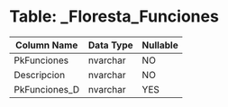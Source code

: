 # Table: _Floresta_Funciones

| Column Name | Data Type | Nullable |
|-------------|-----------|----------|
| PkFunciones | nvarchar | NO |
| Descripcion | nvarchar | NO |
| PkFunciones_D | nvarchar | YES |
